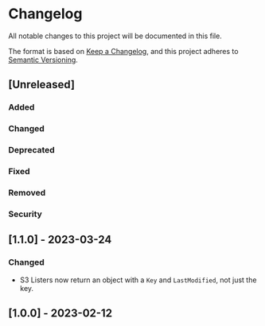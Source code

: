 # Changelog

All notable changes to this project will be documented in this file.

The format is based on [Keep a Changelog](https://keepachangelog.com/en/1.0.0/),
and this project adheres to [Semantic Versioning](https://semver.org/spec/v2.0.0.html).

## [Unreleased]

### Added

### Changed

### Deprecated

### Fixed

### Removed

### Security

## [1.1.0] - 2023-03-24

### Changed

-   S3 Listers now return an object with a `Key` and `LastModified`, not just the key.

## [1.0.0] - 2023-02-12
